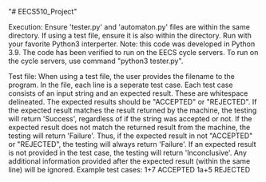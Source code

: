 "# EECS510_Project" 

Execution:
	Ensure 'tester.py' and 'automaton.py' files are within the same directory.
	If using a test file, ensure it is also within the directory.
	Run with your favorite Python3 interperter. Note: this code was developed in Python 3.9.
	The code has been verified to run on the EECS cycle servers.
	To run on the cycle servers, use command "python3 tester.py".

Test file:
	When using a test file, the user provides the filename to the program.
	In the file, each line is a seperate test case. Each test case consists of an input string
	and an expected result. These are whitespace delineated. The expected results should be
	"ACCEPTED" or "REJECTED". If the expected result matches the result returned by the machine,
	the testing will return 'Success', regardless of if the string was accepted or not. If the
	expected result does not match the returned result from the machine, the testing will return
	'Failure'. Thus, if the expected result in not "ACCEPTED" or "REJECTED", the testing will
	always return 'Failure'. If an expected result is not provided in the test case, the testing
	will return 'Inconclusive'. Any additional information provided after the expected result
	(within the same line) will be ignored.
	Example test cases:
		1+7 ACCEPTED
		1a+5 REJECTED
